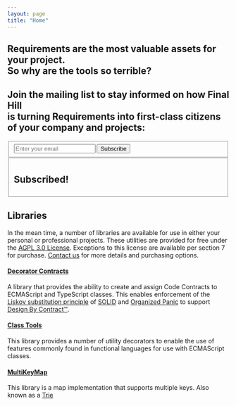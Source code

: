 ```yaml
---
layout: page
title: "Home"
---
```


<h2>Requirements are the most valuable assets for your project. <br> So why are the tools so terrible?</h2>

<h2>Join the mailing list to stay informed on how Final Hill <br> is turning Requirements into first-class citizens of your company and projects:</h2>

<form id="hubspot-form">
    <fieldset id="hubspot-form_fields"> 
        <input type="email" name="email" placeholder="Enter your email" required>
        <button type="submit">Subscribe</button>
    </fieldset>
    <fieldset id="hubspot-form_complete">
        <h2>Subscribed!</h2>
    </fieldset>
</form>

<section id="lib-section" markdown="1">

## Libraries

In the mean time, a number of libraries are available for use in either your personal or professional projects. These utilities are provided for free under the [AGPL 3.0 License](https://www.gnu.org/licenses/agpl-3.0.en.html). Exceptions to this license are available per section 7 for purchase. [Contact us](mailto:michael.haufe@final-hill.com) for more details and purchasing options.

#### [Decorator Contracts](https://www.npmjs.com/package/@final-hill/decorator-contracts)

A library that provides the ability to create and assign
Code Contracts to ECMAScript and TypeScript classes. This enables
enforcement of the
[Liskov substitution principle](https://en.wikipedia.org/wiki/Liskov_substitution_principle)
of [SOLID](https://en.wikipedia.org/wiki/SOLID)
and [Organized Panic](https://en.wikipedia.org/wiki/Exception_handling#Exception_handling_based_on_design_by_contract) to support
[Design By Contract™](https://en.wikipedia.org/wiki/Design_by_contract).

#### [Class Tools](https://www.npmjs.com/package/@final-hill/class-tools)

This library provides a number of utility decorators to enable the use of features commonly found in functional languages for use with ECMAScript classes.

#### [MultiKeyMap](https://www.npmjs.com/package/@final-hill/multi-key-map)

This library is a map implementation that supports multiple keys. Also known as a [Trie](https://en.wikipedia.org/wiki/Trie)

</section>
